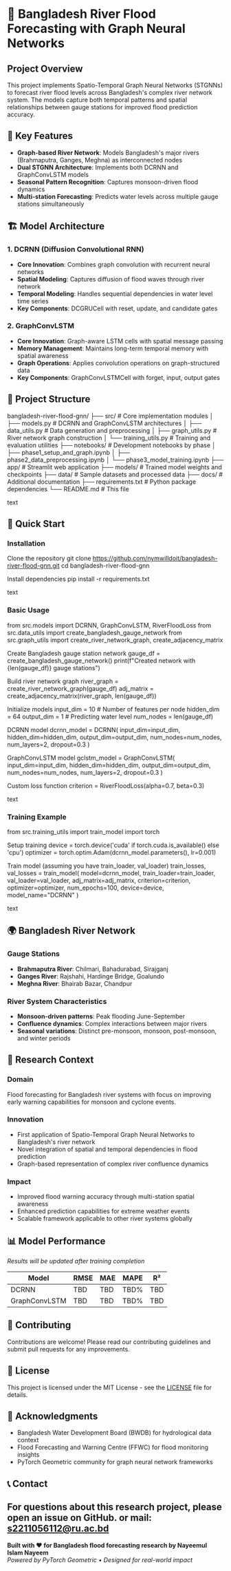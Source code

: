 # 🌊 Bangladesh River Flood Forecasting with Graph Neural Networks

## Project Overview
This project implements Spatio-Temporal Graph Neural Networks (STGNNs) to forecast river flood levels across Bangladesh's complex river network system. The models capture both temporal patterns and spatial relationships between gauge stations for improved flood prediction accuracy.

## 🎯 Key Features
- **Graph-based River Network**: Models Bangladesh's major rivers (Brahmaputra, Ganges, Meghna) as interconnected nodes
- **Dual STGNN Architecture**: Implements both DCRNN and GraphConvLSTM models
- **Seasonal Pattern Recognition**: Captures monsoon-driven flood dynamics
- **Multi-station Forecasting**: Predicts water levels across multiple gauge stations simultaneously

## 🏗️ Model Architecture

### 1. DCRNN (Diffusion Convolutional RNN)
- **Core Innovation**: Combines graph convolution with recurrent neural networks
- **Spatial Modeling**: Captures diffusion of flood waves through river network
- **Temporal Modeling**: Handles sequential dependencies in water level time series
- **Key Components**: DCGRUCell with reset, update, and candidate gates

### 2. GraphConvLSTM 
- **Core Innovation**: Graph-aware LSTM cells with spatial message passing
- **Memory Management**: Maintains long-term temporal memory with spatial awareness
- **Graph Operations**: Applies convolution operations on graph-structured data
- **Key Components**: GraphConvLSTMCell with forget, input, output gates

## 📁 Project Structure
bangladesh-river-flood-gnn/
├── src/ # Core implementation modules
│ ├── models.py # DCRNN and GraphConvLSTM architectures
│ ├── data_utils.py # Data generation and preprocessing
│ ├── graph_utils.py # River network graph construction
│ └── training_utils.py # Training and evaluation utilities
├── notebooks/ # Development notebooks by phase
│ ├── phase1_setup_and_graph.ipynb
│ ├── phase2_data_preprocessing.ipynb
│ └── phase3_model_training.ipynb
├── app/ # Streamlit web application
├── models/ # Trained model weights and checkpoints
├── data/ # Sample datasets and processed data
├── docs/ # Additional documentation
├── requirements.txt # Python package dependencies
└── README.md # This file

text

## 🚀 Quick Start

### Installation
Clone the repository
git clone https://github.com/nymwilldoit/bangladesh-river-flood-gnn.git
cd bangladesh-river-flood-gnn

Install dependencies
pip install -r requirements.txt

text

### Basic Usage
from src.models import DCRNN, GraphConvLSTM, RiverFloodLoss
from src.data_utils import create_bangladesh_gauge_network
from src.graph_utils import create_river_network_graph, create_adjacency_matrix

Create Bangladesh gauge station network
gauge_df = create_bangladesh_gauge_network()
print(f"Created network with {len(gauge_df)} gauge stations")

Build river network graph
river_graph = create_river_network_graph(gauge_df)
adj_matrix = create_adjacency_matrix(river_graph, len(gauge_df))

Initialize models
input_dim = 10 # Number of features per node
hidden_dim = 64
output_dim = 1 # Predicting water level
num_nodes = len(gauge_df)

DCRNN model
dcrnn_model = DCRNN(
input_dim=input_dim,
hidden_dim=hidden_dim,
output_dim=output_dim,
num_nodes=num_nodes,
num_layers=2,
dropout=0.3
)

GraphConvLSTM model
gclstm_model = GraphConvLSTM(
input_dim=input_dim,
hidden_dim=hidden_dim,
output_dim=output_dim,
num_nodes=num_nodes,
num_layers=2,
dropout=0.3
)

Custom loss function
criterion = RiverFloodLoss(alpha=0.7, beta=0.3)

text

### Training Example
from src.training_utils import train_model
import torch

Setup training
device = torch.device('cuda' if torch.cuda.is_available() else 'cpu')
optimizer = torch.optim.Adam(dcrnn_model.parameters(), lr=0.001)

Train model (assuming you have train_loader, val_loader)
train_losses, val_losses = train_model(
model=dcrnn_model,
train_loader=train_loader,
val_loader=val_loader,
adj_matrix=adj_matrix,
criterion=criterion,
optimizer=optimizer,
num_epochs=100,
device=device,
model_name="DCRNN"
)

text

## 🌍 Bangladesh River Network

### Gauge Stations
- **Brahmaputra River**: Chilmari, Bahadurabad, Sirajganj
- **Ganges River**: Rajshahi, Hardinge Bridge, Goalundo  
- **Meghna River**: Bhairab Bazar, Chandpur

### River System Characteristics
- **Monsoon-driven patterns**: Peak flooding June-September
- **Confluence dynamics**: Complex interactions between major rivers
- **Seasonal variations**: Distinct pre-monsoon, monsoon, post-monsoon, and winter periods

## 🔬 Research Context

### Domain
Flood forecasting for Bangladesh river systems with focus on improving early warning capabilities for monsoon and cyclone events.

### Innovation
- First application of Spatio-Temporal Graph Neural Networks to Bangladesh's river network
- Novel integration of spatial and temporal dependencies in flood prediction
- Graph-based representation of complex river confluence dynamics

### Impact
- Improved flood warning accuracy through multi-station spatial awareness
- Enhanced prediction capabilities for extreme weather events
- Scalable framework applicable to other river systems globally

## 📊 Model Performance
*Results will be updated after training completion*

| Model | RMSE | MAE | MAPE | R² |
|-------|------|-----|------|-----|
| DCRNN | TBD | TBD | TBD% | TBD |
| GraphConvLSTM | TBD | TBD | TBD% | TBD |

## 🤝 Contributing
Contributions are welcome! Please read our contributing guidelines and submit pull requests for any improvements.

## 📄 License
This project is licensed under the MIT License - see the [LICENSE](LICENSE) file for details.

## 🙏 Acknowledgments
- Bangladesh Water Development Board (BWDB) for hydrological data context
- Flood Forecasting and Warning Centre (FFWC) for flood monitoring insights
- PyTorch Geometric community for graph neural network frameworks

## 📞 Contact
For questions about this research project, please open an issue on GitHub.
or mail: s2211056112@ru.ac.bd
---
**Built with ❤️ for Bangladesh flood forecasting research by Nayeemul Islam Nayeem**  
*Powered by PyTorch Geometric • Designed for real-world impact*
